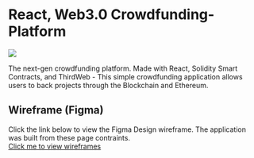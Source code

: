 # React, Web3.0 Crowdfunding-Platform

<img src="https://i.ibb.co/Zx45kx0/Explainer-Frame-3x.png">

The next-gen crowdfunding platform. Made with React, Solidity Smart Contracts, and ThirdWeb - This simple crowdfunding application allows users to back projects through the Blockchain and Ethereum.

## Wireframe (Figma)

Click the link below to view the Figma Design wireframe. The application was built from these page contraints.<br>
<a href="https://www.figma.com/file/kfO0102GAq8FerS25mrSB3/KROWD---Web3%2C-React-Crowdfunding-Platform?node-id=0%3A1&t=696VKLb98TNPKuwx-1">Click me to view wireframes</a>
